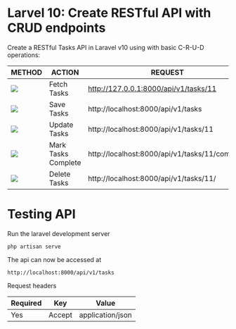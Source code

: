 # Larvel 10: Create RESTful API with CRUD endpoints
Create a RESTful Tasks API in Laravel v10 using with basic C-R-U-D operations:
    
| **METHOD** |	**ACTION** | **REQUEST**  | **Value** |
|----------	|------------- |--------------|------------|
| [![](https://img.shields.io/badge/-GET-brightgreen)](GET)      	| Fetch Tasks      	   | http://127.0.0.1:8000/api/v1/tasks/11    	 | application/json|
| [![](https://img.shields.io/badge/book-blueviolet?style=for-the-badge)](POST)      	| Save Tasks      	   | http://localhost:8000/api/v1/tasks    	 | application/json|
| [![](https://img.shields.io/badge/API-yellow?style=for-the-badge)](PUT)      	| Update Tasks      	   | http://localhost:8000/api/v1/tasks/11    	 | application/json|
| [![](https://img.shields.io/badge/Crates.io-orange?style=for-the-badge)](PATCH)      	| Mark Tasks Complete      	   | http://localhost:8000/api/v1/tasks/11/complete    	 | application/json|
| [![](https://img.shields.io/badge/Lib.rs-lightgrey?style=for-the-badge)](DELETE)      	| Delete Tasks      	   | http://localhost:8000/api/v1/tasks/11/    	 | application/json|

# Testing API

Run the laravel development server

    php artisan serve

The api can now be accessed at

    http://localhost:8000/api/v1/tasks

Request headers

| **Required** 	| **Key**              	| **Value**            	|
|----------	|------------------	|------------------	|
| Yes      	| Accept    	| application/json 	|